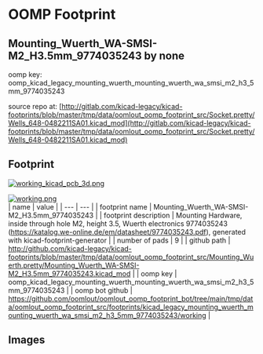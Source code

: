 # OOMP Footprint  
## Mounting_Wuerth_WA-SMSI-M2_H3.5mm_9774035243  by none  
  
oomp key: oomp_kicad_legacy_mounting_wuerth_mounting_wuerth_wa_smsi_m2_h3_5mm_9774035243  
  
source repo at: [http://gitlab.com/kicad-legacy/kicad-footprints/blob/master/tmp/data/oomlout_oomp_footprint_src/Socket.pretty/Wells_648-0482211SA01.kicad_mod](http://gitlab.com/kicad-legacy/kicad-footprints/blob/master/tmp/data/oomlout_oomp_footprint_src/Socket.pretty/Wells_648-0482211SA01.kicad_mod)  
## Footprint  
  
[![working_kicad_pcb_3d.png](working_kicad_pcb_3d_600.png)](working_kicad_pcb_3d.png)  
  
[![working.png](working_600.png)](working.png)  
| name | value | 
| --- | --- | 
| footprint name | Mounting_Wuerth_WA-SMSI-M2_H3.5mm_9774035243 | 
| footprint description | Mounting Hardware, inside through hole M2, height 3.5, Wuerth electronics 9774035243 (https://katalog.we-online.de/em/datasheet/9774035243.pdf), generated with kicad-footprint-generator | 
| number of pads | 9 | 
| github path | http://github.com/kicad-legacy/kicad-footprints/blob/master/tmp/data/oomlout_oomp_footprint_src/Mounting_Wuerth.pretty/Mounting_Wuerth_WA-SMSI-M2_H3.5mm_9774035243.kicad_mod | 
| oomp key | oomp_kicad_legacy_mounting_wuerth_mounting_wuerth_wa_smsi_m2_h3_5mm_9774035243 | 
| oomp bot github | https://github.com/oomlout/oomlout_oomp_footprint_bot/tree/main/tmp/data/oomlout_oomp_footprint_src/footprints/kicad_legacy_mounting_wuerth_mounting_wuerth_wa_smsi_m2_h3_5mm_9774035243/working | 
## Images  
